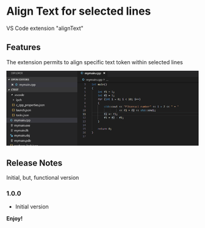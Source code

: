 # Align Text for selected lines 

VS Code extension "alignText"

## Features

The extension permits to align specific text token within selected lines

![alt text](alignText.gif)

## Release Notes

Initial, but, functional version

### 1.0.0
- Initial version

**Enjoy!**
